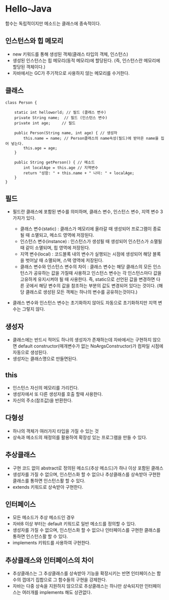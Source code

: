 # Hello-Java

함수는 독립적이지만 메소드는 클래스에 종속적이다.

## 인스턴스와 힙 메모리
- new 키워드를 통해 생성된 객체(클래스 타입의 객체, 인스턴스)
- 생성된 인스턴스는 힙 메모리(동적 메모리)에 할당된다. (즉, 인스턴스란 메모리에 할당된 객체이다.)
- 자바에서는 GC가 주기적으로 사용하지 않는 메모리를 수거한다.

## 클래스
```
class Person {      
    
    static int helloworld; // 필드 (클래스 변수)
    private String name;  // 필드 (인스턴스 변수)
    private int age;     // 필드

    public Person(String name, int age) { // 생성자
        this.name = name; // Person클래스의 name속성(필드)에 받아온 name을 집어 넣는다.
        this.age = age;
    }

    public String getPerson() { // 메소드
        int localAge = this.age // 지역변수
        return "성함: " + this.name + " 나이: " + localAge;
    }
}
```

## 필드
- 필드란 클래스에 포함된 변수를 의미하며, 클래스 변수, 인스턴스 변수, 지역 변수 3가지가 있다.
  - 클래스 변수(static) : 클래스가 메모리에 올라갈 때 생성되어 프로그램이 종료될 때 소멸되고, 메소드 영역에 저장된다.
  - 인스턴스 변수(instance) : 인스턴스가 생성될 때 생성되어 인스턴스가 소멸될 때 같이 소멸되며, 힙 영역에 저장된다.
  - 지역 변수(local) : 코드블록 내의 변수가 실행되는 시점에 생성되어 해당 블록을 벗어날 때 소멸되며, 스택 영역에 저장된다.
  - 클래스 변수와 인스턴스 변수의 차이 : 클래스 변수는 해당 클래스의 모든 인스턴스가 공유하는 값을 가질때 사용하고 인스턴스 변수는 각 인스턴스마다 값을 고유하게 유지시켜야 될 때 사용한다. 즉, static으로 선언된 값을 변경하면 다른 곳에서 해당 변수의 값을 참조하는 부분의 값도 변경되어 있다는 것이다. (해당 클래스로 생성된 모든 객체는 하나의 변수를 공유하는것이다.)
    
- 클래스 변수와 인스턴스 변수는 초기화하지 않아도 자동으로 초기화하지만 지역 변수는 그렇지 않다.

## 생성자
- 클래스에는 반드시 적어도 하나의 생성자가 존재하는데 자바에서는 구현하지 않으면 default constructor(매개변수가 없는 NoArgsConstructor)가 컴파일 시점에 자동으로 생성된다.
- 생성자는 클래스명으로 만들면된다.

## this
- 인스턴스 자신의 메모리를 가리킨다.
- 생성자에서 또 다른 생성자를 호출 할때 사용한다.
- 자신의 주소(참조값)을 반환한다.

## 다형성
- 하나의 객체가 여러가지 타입을 가질 수 있는 것
- 상속과 메소드의 재정의를 활용하여 확장성 있는 프로그램을 만들 수 있다.

## 추상클래스
- 구현 코드 없이 abstract로 정의된 메소드(추상 메소드)가 하나 이상 포함된 클래스
- 생성자를 가질 수 없으며, 인스턴스화 할 수 없으나 추상클래스를 상속받아 구현한 클래스를 통하면 인스턴스활 할 수 있다.
- extends 키워드로 상속받아 구현한다.

## 인터페이스
- 모든 메소드가 추상 메소드인 경우
- 자바8 이상 부터는 default 키워드로 일반 메소드를 정의할 수 있다.
- 생성자를 가질 수 없으며, 인스턴스화 할 수 없으나 인터페이스를 구현한 클래스를 통하면 인스턴스활 할 수 있다.
- implements 키워드를 사용하여 구현한다.

## 추상클래스와 인터페이스의 차이
- 추상클래스는 그 추상클래스를 상속받아 기능을 확장시키는 반면 인터페이스는 함수의 껍데기 집합으로 그 함수들의 구현을 강제한다.
- 자바는 다중 상속을 지원하지 않으므로 추상클래스는 하나만 상속되지만 인터페이스는 여러개를 implements 해도 상관없다.
